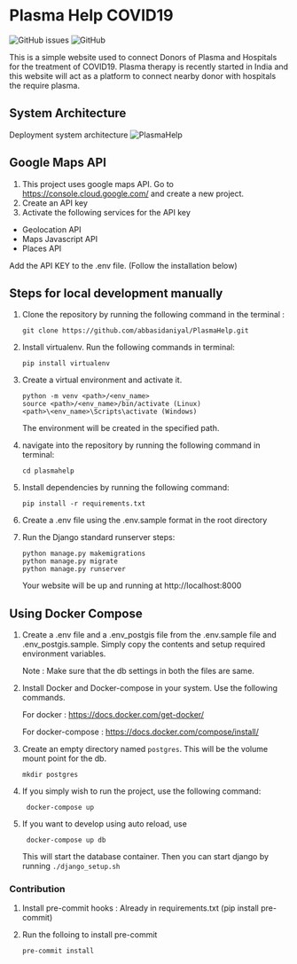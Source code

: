 # Plasma Help COVID19
 
![GitHub issues](https://img.shields.io/github/issues/abbasidaniyal/PlasmaHelp) ![GitHub](https://img.shields.io/github/license/abbasidaniyal/PlasmaHelp)

This is a simple website used to connect Donors of Plasma and Hospitals for the treatment of COVID19. Plasma therapy is recently started in India and this website will act as a platform to connect nearby donor with hospitals the require plasma.

## System Architecture
Deployment system architecture
![PlasmaHelp](https://plasmahelp.org/static/img/system_arch_1.png)

## Google Maps API

1. This project uses google maps API. Go to https://console.cloud.google.com/ and create a new project.
2. Create an API key
3. Activate the following services for the API key

- Geolocation API
- Maps Javascript API
- Places API

Add the API KEY to the .env file. (Follow the installation below)

## Steps for local development manually

1. Clone the repository by running the following command in the terminal :

   ```shell
   git clone https://github.com/abbasidaniyal/PlasmaHelp.git
   ```

2. Install virtualenv. Run the following commands in terminal:
   ```shell
   pip install virtualenv
   ```
3. Create a virtual environment and activate it.

   ```shell
   python -m venv <path>/<env_name>
   source <path>/<env_name>/bin/activate (Linux)
   <path>\<env_name>\Scripts\activate (Windows)
   ```

   The environment will be created in the specified path.

4. navigate into the repository by running the following command in terminal:
   ```shell
   cd plasmahelp
   ```
5. Install dependencies by running the following command:
   ```shell
   pip install -r requirements.txt
   ```
5. Create a .env file using the .env.sample format in the root directory 
6. Run the Django standard runserver steps:
   ```shell
   python manage.py makemigrations
   python manage.py migrate
   python manage.py runserver
   ```
   Your website will be up and running at http://localhost:8000

## Using Docker Compose

1.  Create a .env file and a .env_postgis file from the .env.sample file and .env_postgis.sample. Simply copy the contents and setup required environment variables.

    Note : Make sure that the db settings in both the files are same.

2.  Install Docker and Docker-compose in your system. Use the following commands.

    For docker : https://docs.docker.com/get-docker/

    For docker-compose : https://docs.docker.com/compose/install/

3.  Create an empty directory named `postgres`. This will be the volume mount point for the db.
    ```shell script
    mkdir postgres
    ```
4.  If you simply wish to run the project, use the following command:

    ```shell script
     docker-compose up
    ```

5.  If you want to develop using auto reload, use

    ```shell script
     docker-compose up db
    ```

    This will start the database container. Then you can start django by running `./django_setup.sh`

### Contribution

1.  Install pre-commit hooks : Already in requirements.txt (pip install pre-commit)
2.  Run the folloing to install pre-commit

    ```shell script
    pre-commit install
    ```
